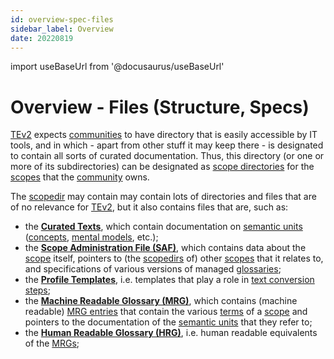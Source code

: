 ```yaml
---
id: overview-spec-files
sidebar_label: Overview
date: 20220819
---
```


import useBaseUrl from '@docusaurus/useBaseUrl'

# Overview - Files (Structure, Specs)

[TEv2](@) expects [communities](@) to have directory that is easily accessible by IT tools, and in which - apart from other stuff it may keep there - is designated to contain all sorts of curated documentation. Thus, this directory (or one or more of its subdirectories) can be designated as [scope directories](@) for the [scopes](@) that the [community](@) owns.

The [scopedir](@) may contain may contain lots of directories and files that are of no relevance for [TEv2](@), but it also contains files that are, such as:
- the **[Curated Texts](/docs/spec-files/ctext-file)**, which contain documentation on [semantic units](@) ([concepts](@), [mental models](@), etc.);
- the **[Scope Administration File (SAF)](/docs/spec-files/saf)**, which contains data about the [scope](@) itself, pointers to (the [scopedirs](@) of) other [scopes](@) that it relates to, and specifications of various versions of managed [glossaries](@);
- the **[Profile Templates](/docs/spec-files/profile-templates)**, i.e. templates that play a role in [text conversion steps](/docs/overview/tev2-design-principles#text-conversion-steps);
- the **[Machine Readable Glossary (MRG)](/docs/spec-files/mrg)**, which contains (machine readable) [MRG entries](@) that contain the various [terms](@) of a [scope](@) and pointers to the documentation of the [semantic units](@) that they refer to;
- the **[Human Readable Glossary (HRG)](/docs/spec-files/hrg)**, i.e. human readable equivalents of the [MRGs](@);
